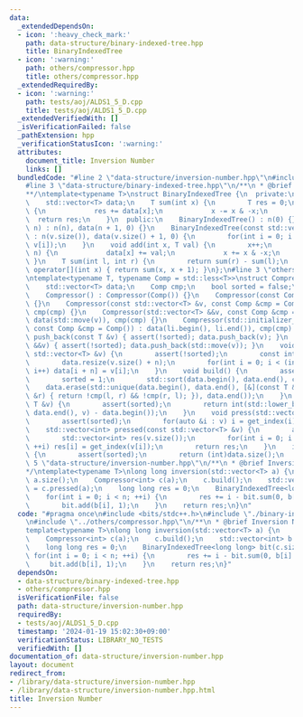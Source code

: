 ```yaml
---
data:
  _extendedDependsOn:
  - icon: ':heavy_check_mark:'
    path: data-structure/binary-indexed-tree.hpp
    title: BinaryIndexedTree
  - icon: ':warning:'
    path: others/compressor.hpp
    title: others/compressor.hpp
  _extendedRequiredBy:
  - icon: ':warning:'
    path: tests/aoj/ALDS1_5_D.cpp
    title: tests/aoj/ALDS1_5_D.cpp
  _extendedVerifiedWith: []
  _isVerificationFailed: false
  _pathExtension: hpp
  _verificationStatusIcon: ':warning:'
  attributes:
    document_title: Inversion Number
    links: []
  bundledCode: "#line 2 \"data-structure/inversion-number.hpp\"\n#include <bits/stdc++.h>\n\
    #line 3 \"data-structure/binary-indexed-tree.hpp\"\n/**\n * @brief BinaryIndexedTree\n\
    **/\ntemplate<typename T>\nstruct BinaryIndexedTree {\n  private:\n    int n;\n\
    \    std::vector<T> data;\n    T sum(int x) {\n        T res = 0;\n        while(x)\
    \ {\n            res += data[x];\n            x -= x & -x;\n        }\n      \
    \  return res;\n    }\n  public:\n    BinaryIndexedTree() : n(0) {}\n    BinaryIndexedTree(int\
    \ n) : n(n), data(n + 1, 0) {}\n    BinaryIndexedTree(const std::vector<T> &v)\
    \ : n(v.size()), data(v.size() + 1, 0) {\n        for(int i = 0; i < n; ++i) add(i,\
    \ v[i]);\n    }\n    void add(int x, T val) {\n        x++;\n        while(x <=\
    \ n) {\n            data[x] += val;\n            x += x & -x;\n        }\n   \
    \ }\n    T sum(int l, int r) {\n        return sum(r) - sum(l);\n    }\n    T\
    \ operator[](int x) { return sum(x, x + 1); }\n};\n#line 3 \"others/compressor.hpp\"\
    \ntemplate<typename T, typename Comp = std::less<T>>\nstruct Compressor {\n  private:\n\
    \    std::vector<T> data;\n    Comp cmp;\n    bool sorted = false;\n  public:\n\
    \    Compressor() : Compressor(Comp()) {}\n    Compressor(const Comp &cmp) : cmp(cmp)\
    \ {}\n    Compressor(const std::vector<T> &v, const Comp &cmp = Comp()) : data(v),\
    \ cmp(cmp) {}\n    Compressor(std::vector<T> &&v, const Comp &cmp = Comp()) :\
    \ data(std::move(v)), cmp(cmp) {}\n    Compressor(std::initializer_list<T> li,\
    \ const Comp &cmp = Comp()) : data(li.begin(), li.end()), cmp(cmp) {}\n    void\
    \ push_back(const T &v) { assert(!sorted); data.push_back(v); }\n    void push_back(T\
    \ &&v) { assert(!sorted); data.push_back(std::move(v)); }\n    void push(const\
    \ std::vector<T> &v) {\n        assert(!sorted);\n        const int n = data.size();\n\
    \        data.resize(v.size() + n);\n        for(int i = 0; i < (int)v.size();\
    \ i++) data[i + n] = v[i];\n    }\n    void build() {\n        assert(!sorted);\n\
    \        sorted = 1;\n        std::sort(data.begin(), data.end(), cmp);\n    \
    \    data.erase(std::unique(data.begin(), data.end(), [&](const T &l, const T\
    \ &r) { return !cmp(l, r) && !cmp(r, l); }), data.end());\n    }\n    int get_index(const\
    \ T &v) {\n        assert(sorted);\n        return int(std::lower_bound(data.begin(),\
    \ data.end(), v) - data.begin());\n    }\n    void press(std::vector<T> &v) {\n\
    \        assert(sorted);\n        for(auto &i : v) i = get_index(i);\n    }\n\
    \    std::vector<int> pressed(const std::vector<T> &v) {\n        assert(sorted);\n\
    \        std::vector<int> res(v.size());\n        for(int i = 0; i < (int)v.size();\
    \ ++i) res[i] = get_index(v[i]);\n        return res;\n    }\n    int size() const\
    \ {\n        assert(sorted);\n        return (int)data.size();\n    }\n};\n#line\
    \ 5 \"data-structure/inversion-number.hpp\"\n/**\n * @brief Inversion Number\n\
    */\ntemplate<typename T>\nlong long inversion(std::vector<T> a) {\n    int n =\
    \ a.size();\n    Compressor<int> c(a);\n    c.build();\n    std::vector<int> b\
    \ = c.pressed(a);\n    long long res = 0;\n    BinaryIndexedTree<long long> bit(c.size());\n\
    \    for(int i = 0; i < n; ++i) {\n        res += i - bit.sum(0, b[i] + 1);\n\
    \        bit.add(b[i], 1);\n    }\n    return res;\n}\n"
  code: "#pragma once\n#include <bits/stdc++.h>\n#include \"./binary-indexed-tree.hpp\"\
    \n#include \"../others/compressor.hpp\"\n/**\n * @brief Inversion Number\n*/\n\
    template<typename T>\nlong long inversion(std::vector<T> a) {\n    int n = a.size();\n\
    \    Compressor<int> c(a);\n    c.build();\n    std::vector<int> b = c.pressed(a);\n\
    \    long long res = 0;\n    BinaryIndexedTree<long long> bit(c.size());\n   \
    \ for(int i = 0; i < n; ++i) {\n        res += i - bit.sum(0, b[i] + 1);\n   \
    \     bit.add(b[i], 1);\n    }\n    return res;\n}"
  dependsOn:
  - data-structure/binary-indexed-tree.hpp
  - others/compressor.hpp
  isVerificationFile: false
  path: data-structure/inversion-number.hpp
  requiredBy:
  - tests/aoj/ALDS1_5_D.cpp
  timestamp: '2024-01-19 15:02:30+09:00'
  verificationStatus: LIBRARY_NO_TESTS
  verifiedWith: []
documentation_of: data-structure/inversion-number.hpp
layout: document
redirect_from:
- /library/data-structure/inversion-number.hpp
- /library/data-structure/inversion-number.hpp.html
title: Inversion Number
---
```

